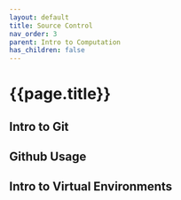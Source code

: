 ```yaml
---
layout: default
title: Source Control
nav_order: 3
parent: Intro to Computation
has_children: false
---
```


# {{page.title}}

## Intro to Git

## Github Usage

## Intro to Virtual Environments
